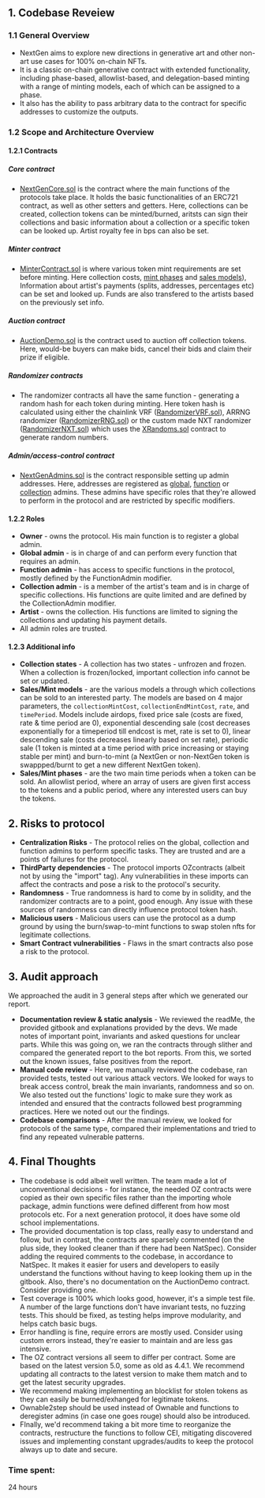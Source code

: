 ## **1. Codebase Reveiew**
### **1.1 General Overview**
  - NextGen aims to explore new directions in generative art and other non-art use cases for 100% on-chain NFTs.
  - It is a classic on-chain generative contract with extended functionality, including phase-based, allowlist-based, and delegation-based minting with a range of minting models, each of which can be assigned to a phase.
  - It also has the ability to pass arbitrary data to the contract for specific addresses to customize the outputs.

### **1.2 Scope and Architecture Overview**

#### **1.2.1 Contracts**
##### Сore contract 
  - [NextGenCore.sol](https://github.com/code-423n4/2023-10-nextgen/blob/main/smart-contracts/NextGenCore.sol) is the contract where the main functions of the protocols take place. It holds the basic functionalities of an ERC721 contract, as well as other setters and getters. Here, collections can be created, collection tokens can be minted/burned, aritsts can sign their collections and basic information about a collection or a specific token can be looked up. Artist royalty fee in bps can also be set. 
##### Minter contract
  - [MinterContract.sol](https://github.com/code-423n4/2023-10-nextgen/blob/main/smart-contracts/MinterContract.sol) is where various token mint requirements are set before minting. Here collection costs, [mint phases](https://github.com/ZanyBonzy/Code4rena-2023-11-NextGen/edit/main/AuditAnalysis.md#123-additional-info) and [sales models](https://github.com/ZanyBonzy/Code4rena-2023-11-NextGen/edit/main/AuditAnalysis.md#123-additional-info)), Information about artist's payments (splits, addresses, percentages etc) can be set and looked up. Funds are also transfered to the artists based on the previously set info.
##### Auction contract
  - [AuctionDemo.sol](https://github.com/code-423n4/2023-10-nextgen/blob/main/smart-contracts/AuctionDemo.sol) is the contract used to auction off collection tokens. Here, would-be buyers can make bids, cancel their bids and claim their prize if eligible.
##### Randomizer contracts
  - The randomizer contracts all have the same function - generating a random hash for each token during minting. Here token hash is calculated using either the chainlink VRF ([RandomizerVRF.sol](https://github.com/code-423n4/2023-10-nextgen/blob/main/smart-contracts/RandomizerVRF.sol)), ARRNG randomizer ([RandomizerRNG.sol](https://github.com/code-423n4/2023-10-nextgen/blob/main/smart-contracts/RandomizerRNG.sol)) or the custom made NXT randomizer ([RandomizerNXT.sol](https://github.com/code-423n4/2023-10-nextgen/blob/main/smart-contracts/RandomizerNXT.sol)) which uses the [XRandoms.sol](https://github.com/code-423n4/2023-10-nextgen/blob/main/smart-contracts/XRandoms.sol) contract to generate random numbers. 
##### Admin/access-control contract
  - [NextGenAdmins.sol](https://github.com/code-423n4/2023-10-nextgen/blob/main/smart-contracts/NextGenAdmins.sol) is the contract responsible setting up admin addresses. Here, addresses are registered as [global](https://github.com/ZanyBonzy/Code4rena-2023-11-NextGen/edit/main/AuditAnalysis.md#122-roles), [function](https://github.com/ZanyBonzy/Code4rena-2023-11-NextGen/edit/main/AuditAnalysis.md#122-roles) or [collection](https://github.com/ZanyBonzy/Code4rena-2023-11-NextGen/edit/main/AuditAnalysis.md#122-roles) admins. These admins have specific roles that they're allowed to perform in the protocol and are restricted by specific modifiers.

#### **1.2.2 Roles**
  - **Owner** - owns the protocol. His main function is to register a global admin.
  - **Global admin** - is in charge of and can perform every function that requires an admin.
  - **Function admin** - has access to specific functions in the protocol, mostly defined by the FunctionAdmin modifier.
  - **Collection admin** - is a member of the artist's team and is in charge of specific collections. His functions are quite limited and are defined by the CollectionAdmin modifier.
  - **Artist** - owns the collection. His functions are limited to signing the collections and updating his payment details.
  - All admin roles are trusted.

#### **1.2.3 Additional info**
- **Collection states** - A collection has two states - unfrozen and frozen. When a collection is frozen/locked, important collection info cannot be set or updated.
- **Sales/Mint models** - are the various models a through which collections can be sold to an interested party. The models are based on 4 major parameters, the `collectionMintCost`, `collectionEndMintCost`, `rate`, and `timePeriod`. Models include airdops, fixed price sale (costs are fixed, rate & time period are 0), exponential descending sale (cost decreases exponentially for a timeperiod till endcost is met, rate is set to 0), linear descending sale (costs decreases linearly based on set rate), periodic sale (1 token is minted at a time period with price increasing or staying stable per mint) and burn-to-mint (a NextGen 
 or non-NextGen token is swappped/burnt to get a new different NextGen token).
- **Sales/Mint phases** -  are the two main time periods when a token can be sold. An allowlist period, where an array of users are given first access to the tokens and a public period, where any interested users can buy the tokens.
  
## **2. Risks to protocol**
  - **Centralization Risks** - The protocol relies on the global, collection and function admins to perform specific tasks. They are trusted and are a points of failures for the protocol. 
  - **ThirdParty dependencies** - The protocol imports OZcontracts (albeit not by using the "import" tag). Any vulnerabilities in these imports can affect the contracts and pose a risk to the protocol's security.
  - **Randomness** - True randomness is hard to come by in solidity, and the randomizer contracts are to a point, good enough. Any issue with these sources of randomness can directly influence protocol token hash.
  - **Malicious users** - Malicious users can use the protocol as a dump ground by using the burn/swap-to-mint functions to swap stolen nfts for legitimate collections.
  - **Smart Contract vulnerabilities** - Flaws in the smart contracts also pose a risk to the protocol. 
    
## **3. Audit approach**
We approached the audit in 3 general steps after which we generated our report.
- **Documentation review & static analysis** -  We reviewed the readMe, the provided gitbook and explanations provided by the devs. We made notes of important point, invariants and asked questions for unclear parts. While this was going on, we ran the contracts through slither and compared the generated report to the bot reports. From this, we sorted out the known issues, false positives from the report.
- **Manual code review** - Here, we manually reviewed the codebase, ran provided tests, tested out various attack vectors. We looked for ways to break access control, break the main invariants, randomness and so on. We also tested out the functions' logic to make sure they work as intended and ensured that the contracts followed best programming practices. Here we noted out our the findings. 
- **Codebase comparisons** - After the manual review, we looked for protocols of the same type, compared their implementations and tried to find any repeated vulnerable patterns.

## **4. Final Thoughts**
  - The codebase is odd albeit well written. The team made a lot of unconventional decisions - for instance, the needed OZ contracts were copied as their own specific files rather than the importing whole package, admin functions were defined different from how most protocols etc. For a next generation protocol, it does have some old school implementations.
  - The provided documentation is top class, really easy to understand and follow, but in contrast, the contracts are sparsely commented (on the plus side, they looked cleaner than if there had been NatSpec). Consider adding the required comments to the codebase, in accordance to NatSpec. It makes it easier for users and developers to easily understand the functions without having to keep looking them up in the gitbook. Also, there's no documentation on the AuctionDemo contract. Consider providing one.
  - Test coverage is 100% which looks good, however, it's a simple test file. A number of the large functions don't have invariant tests, no fuzzing tests. This should be fixed, as testing helps improve modularity, and helps catch basic bugs.
  - Error handling is fine, require errors are mostly used. Consider using custom errors instead, they're easier to maintain and are less gas intensive.
  - The OZ contract versions all seem to differ per contract. Some are based on the latest version 5.0, some as old as 4.4.1. We recommend updating all contracts to the latest version to make them match and to get the latest security upgrades.
  - We recommend making implementing an blocklist for stolen tokens as they can easily be burned/exhanged for legitimate tokens.
  - Ownable2step should be used instead of Ownable and functions to deregister admins (in case one goes rouge) should also be introduced.
  - FInally, we'd recommend taking a bit more time to reorganize the contracts, restructure the functions to follow CEI, mitigating discovered issues and implementing constant upgrades/audits to keep the protocol always up to date and secure.
    









### Time spent:
24 hours